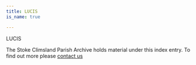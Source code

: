 ```yaml
---
title: LUCIS
is_name: true

---
```


LUCIS


The Stoke Climsland Parish Archive holds material under this index entry. To find out more please [contact us](/contact/)
